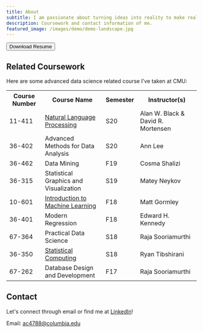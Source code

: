 ```yaml
---
title: About 
subtitle: I am passionate about turning ideas into reality to make real-world impacts. With this motivation, I enjoy actively thinking about how things can be done differently as well as applying my skills in statistical analysis, NLP, machine learning, deep learning, large-scale data visualization & analysis to solve problems and gain useful insights.
description: Coursework and contact information of me.
featured_image: /images/demo/demo-landscape.jpg
---
```


<button type="button" class="button" onclick="window.location.href='download/Aiqi_Cui_Resume_f20.pdf'">Download Resume</button>


## Related Coursework

Here are some advanced data science related course I've taken at CMU:

<table class="table" style="border:none;">
  <tr>
    <th>Course Number</th>
    <th>Course Name</th>
    <th>Semester</th>
    <th>Instructor(s)</th>
  </tr>
  <tr>
    <td>11-411</td>
    <td><a href="http://demo.clab.cs.cmu.edu/NLP/">Natural Language Processing</a></td>
    <td>S20</td>
    <td>Alan W. Black & David R. Mortensen</td>
  </tr>
  <tr>
    <td>36-402</td>
    <td>Advanced Methods for Data Analysis</td>
    <td>S20</td>
    <td>Ann Lee</td>
  </tr>
  <tr>
    <td>36-462</td>
    <td>Data Mining</td>
    <td>F19</td>
    <td>Cosma Shalizi</td>
  </tr>
  <tr>
    <td>36-315</td>
    <td>Statistical Graphics and Visualization</td>
    <td>S19</td>
    <td>Matey Neykov</td>
  </tr>
  <tr>
    <td>10-601</td>
    <td><a href="http://www.cs.cmu.edu/~mgormley/courses/10601bd-f18/index.html">Introduction to Machine Learning</a></td>
    <td>F18</td>
    <td>Matt Gormley</td>
  </tr>
  <tr>
    <td>36-401</td>
    <td>Modern Regression</td>
    <td>F18</td>
    <td>Edward H. Kennedy</td>
  </tr>
  <tr>
    <td>67-364</td>
    <td>Practical Data Science</td>
    <td>S18</td>
    <td>Raja Sooriamurthi</td>
  </tr>
  <tr>
    <td>36-350</td>
    <td><a href="http://www.stat.cmu.edu/~ryantibs/statcomp/">Statistical Computing</a></td>
    <td>S18</td>
    <td>Ryan Tibshirani</td>
  </tr>
  <tr>
    <td>67-262</td>
    <td>Database Design and Development</td>
    <td>F17</td>
    <td>Raja Sooriamurthi</td>
  </tr>
</table>

## Contact

Let's connect through email or find me at [LinkedIn](https://www.linkedin.com/in/aiqicui/)!

Email: [ac4788@columbia.edu](mailto:ac4788@columbia.edu)